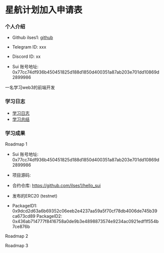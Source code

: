 # 星航计划加入申请表

### 个人介绍

* Github ilses1: [github](https://github.com/ilses1)

* Telegram ID: xxx

* Discord ID: xx

* Sui 账号地址: 0x77cc74df936b450451825d188d1850d400351a87ab203e701dd10869d2899986

一名学习web3的前端开发 

### 学习日志

- [学习日志](journal.md)
- [学习总结](summary.md)

### 学习成果

Roadmap  1  

- Sui 账号地址: 0x77cc74df936b450451825d188d1850d400351a87ab203e701dd10869d2899986
- 项目源码:

- 合约仓库: https://github.com/ilses1/hello_sui
- 发布的ERC20 (testnet)
- PackageID1: 0x9dcd2d63a6b69352c06eeb2e4237aa59a5f70cf78db4006de745b39ca673cd89
   PackageID2: 0x436ab714777f8416758a0de9b3e4898873574e9234ac0921edf1f554b7ce876b




Roadmap  2

Roadmap  3

